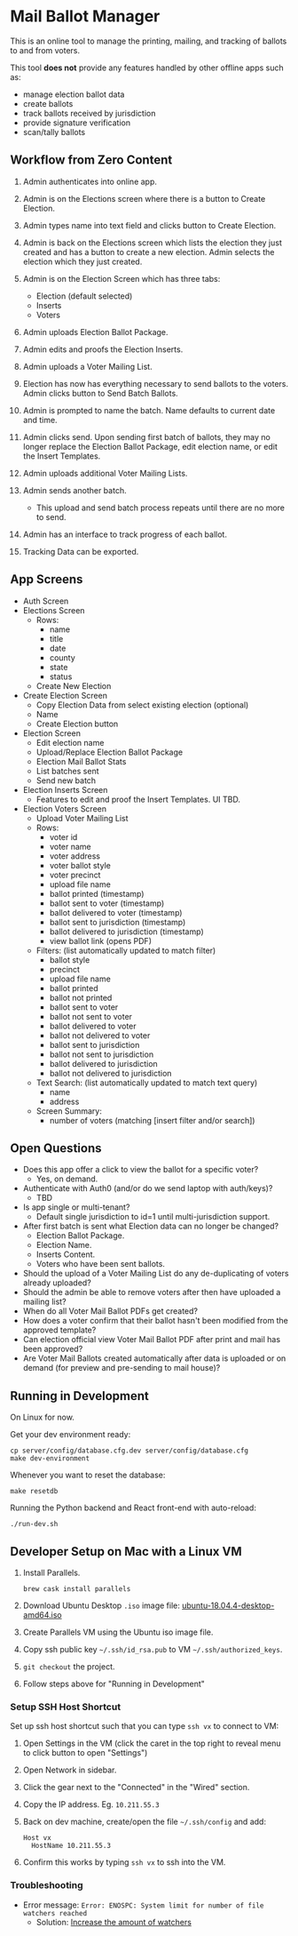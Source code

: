 # Mail Ballot Manager

This is an online tool to manage the printing, mailing, and tracking of ballots to and from voters.

This tool **does not** provide any features handled by other offline apps such as:

- manage election ballot data
- create ballots
- track ballots received by jurisdiction
- provide signature verification
- scan/tally ballots

## Workflow from Zero Content

1. Admin authenticates into online app.
2. Admin is on the Elections screen where there is a button to Create Election.
3. Admin types name into text field and clicks button to Create Election.
4. Admin is back on the Elections screen which lists the election they just created and has a button to create a new election. Admin selects the election which they just created.
5. Admin is on the Election Screen which has three tabs:

   - Election (default selected)
   - Inserts
   - Voters

6. Admin uploads Election Ballot Package.
7. Admin edits and proofs the Election Inserts.
8. Admin uploads a Voter Mailing List.
9. Election has now has everything necessary to send ballots to the voters. Admin clicks button to Send Batch Ballots.
10. Admin is prompted to name the batch. Name defaults to current date and time.
11. Admin clicks send. Upon sending first batch of ballots, they may no longer replace the Election Ballot Package, edit election name, or edit the Insert Templates.
12. Admin uploads additional Voter Mailing Lists.
13. Admin sends another batch.
    - This upload and send batch process repeats until there are no more to send.
14. Admin has an interface to track progress of each ballot.
15. Tracking Data can be exported.

## App Screens

- Auth Screen
- Elections Screen
  - Rows:
    - name
    - title
    - date
    - county
    - state
    - status
  - Create New Election
- Create Election Screen
  - Copy Election Data from select existing election (optional)
  - Name
  - Create Election button
- Election Screen
  - Edit election name
  - Upload/Replace Election Ballot Package
  - Election Mail Ballot Stats
  - List batches sent
  - Send new batch
- Election Inserts Screen
  - Features to edit and proof the Insert Templates. UI TBD.
- Election Voters Screen
  - Upload Voter Mailing List
  - Rows:
    - voter id
    - voter name
    - voter address
    - voter ballot style
    - voter precinct
    - upload file name
    - ballot printed (timestamp)
    - ballot sent to voter (timestamp)
    - ballot delivered to voter (timestamp)
    - ballot sent to jurisdiction (timestamp)
    - ballot delivered to jurisdiction (timestamp)
    - view ballot link (opens PDF)
  - Filters: (list automatically updated to match filter)
    - ballot style
    - precinct
    - upload file name
    - ballot printed
    - ballot not printed
    - ballot sent to voter
    - ballot not sent to voter
    - ballot delivered to voter
    - ballot not delivered to voter
    - ballot sent to jurisdiction
    - ballot not sent to jurisdiction
    - ballot delivered to jurisdiction
    - ballot not delivered to jurisdiction
  - Text Search: (list automatically updated to match text query)
    - name
    - address
  - Screen Summary:
    - number of voters (matching [insert filter and/or search])

## Open Questions

- Does this app offer a click to view the ballot for a specific voter?
  - Yes, on demand.
- Authenticate with Auth0 (and/or do we send laptop with auth/keys)?
  - TBD
- Is app single or multi-tenant?
  - Default single jurisdiction to id=1 until multi-jurisdiction support.
- After first batch is sent what Election data can no longer be changed?
  - Election Ballot Package.
  - Election Name.
  - Inserts Content.
  - Voters who have been sent ballots.
- Should the upload of a Voter Mailing List do any de-duplicating of voters already uploaded?
- Should the admin be able to remove voters after then have uploaded a mailing list?
- When do all Voter Mail Ballot PDFs get created?
- How does a voter confirm that their ballot hasn't been modified from the approved template?
- Can election official view Voter Mail Ballot PDF after print and mail has been approved?
- Are Voter Mail Ballots created automatically after data is uploaded or on demand (for preview and pre-sending to mail house)?

## Running in Development

On Linux for now.

Get your dev environment ready:

```
cp server/config/database.cfg.dev server/config/database.cfg
make dev-environment
```

Whenever you want to reset the database:

```
make resetdb
```

Running the Python backend and React front-end with auto-reload:

```
./run-dev.sh
```

## Developer Setup on Mac with a Linux VM

1.  Install Parallels.

        brew cask install parallels

2.  Download Ubuntu Desktop `.iso` image file: [ubuntu-18.04.4-desktop-amd64.iso](https://releases.ubuntu.com/18.04.4/ubuntu-18.04.4-desktop-amd64.iso)
3.  Create Parallels VM using the Ubuntu iso image file.
4.  Copy ssh public key `~/.ssh/id_rsa.pub` to VM `~/.ssh/authorized_keys`.
5.  `git checkout` the project.
6.  Follow steps above for "Running in Development"

### Setup SSH Host Shortcut

Set up ssh host shortcut such that you can type `ssh vx` to connect to VM:

1.  Open Settings in the VM (click the caret in the top right to reveal menu to click button to open "Settings")
2.  Open Network in sidebar.
3.  Click the gear next to the "Connected" in the "Wired" section.
4.  Copy the IP address. Eg. `10.211.55.3`
5.  Back on dev machine, create/open the file `~/.ssh/config` and add:

        Host vx
          HostName 10.211.55.3

6.  Confirm this works by typing `ssh vx` to ssh into the VM.

### Troubleshooting

- Error message: `Error: ENOSPC: System limit for number of file watchers reached`
  - Solution: [Increase the amount of watchers](https://github.com/guard/listen/wiki/Increasing-the-amount-of-inotify-watchers#the-technical-details)
